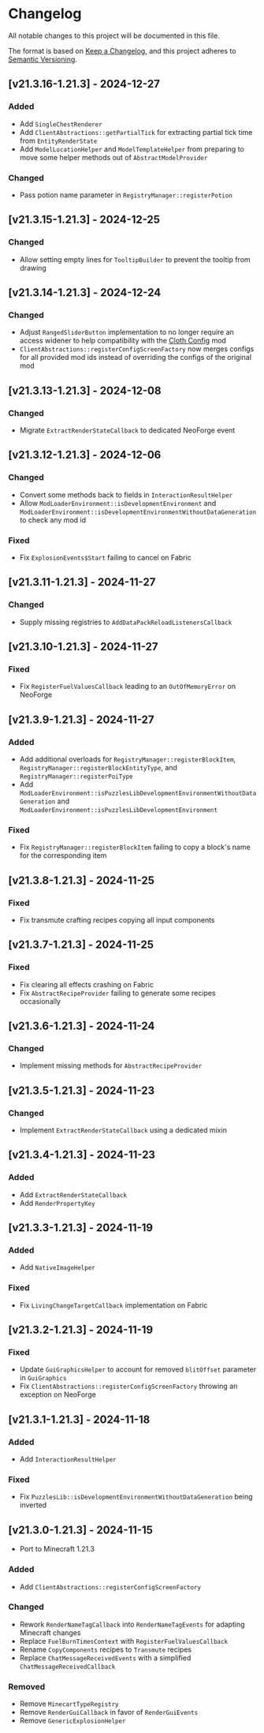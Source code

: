 # Changelog
All notable changes to this project will be documented in this file.

The format is based on [Keep a Changelog](https://keepachangelog.com/en/1.0.0/),
and this project adheres to [Semantic Versioning](https://semver.org/spec/v2.0.0.html).

## [v21.3.16-1.21.3] - 2024-12-27
### Added
- Add `SingleChestRenderer`
- Add `ClientAbstractions::getPartialTick` for extracting partial tick time from `EntityRenderState`
- Add `ModelLocationHelper` and `ModelTemplateHelper` from preparing to move some helper methods out of `AbstractModelProvider`
### Changed
- Pass potion name parameter in `RegistryManager::registerPotion`

## [v21.3.15-1.21.3] - 2024-12-25
### Changed
- Allow setting empty lines for `TooltipBuilder` to prevent the tooltip from drawing

## [v21.3.14-1.21.3] - 2024-12-24
### Changed
- Adjust `RangedSliderButton` implementation to no longer require an access widener to help compatibility with the [Cloth Config](https://modrinth.com/mod/cloth-config) mod
- `ClientAbstractions::registerConfigScreenFactory` now merges configs for all provided mod ids instead of overriding the configs of the original mod

## [v21.3.13-1.21.3] - 2024-12-08
### Changed
- Migrate `ExtractRenderStateCallback` to dedicated NeoForge event

## [v21.3.12-1.21.3] - 2024-12-06
### Changed
- Convert some methods back to fields in `InteractionResultHelper`
- Allow `ModLoaderEnvironment::isDevelopmentEnvironment` and `ModLoaderEnvironment::isDevelopmentEnvironmentWithoutDataGeneration` to check any mod id
### Fixed
- Fix `ExplosionEvents$Start` failing to cancel on Fabric

## [v21.3.11-1.21.3] - 2024-11-27
### Changed
- Supply missing registries to `AddDataPackReloadListenersCallback`

## [v21.3.10-1.21.3] - 2024-11-27
### Fixed
- Fix `RegisterFuelValuesCallback` leading to an `OutOfMemoryError` on NeoForge

## [v21.3.9-1.21.3] - 2024-11-27
### Added
- Add additional overloads for `RegistryManager::registerBlockItem`, `RegistryManager::registerBlockEntityType`, and `RegistryManager::registerPoiType`
- Add `ModLoaderEnvironment::isPuzzlesLibDevelopmentEnvironmentWithoutDataGeneration` and `ModLoaderEnvironment::isPuzzlesLibDevelopmentEnvironment`
### Fixed
- Fix `RegistryManager::registerBlockItem` failing to copy a block's name for the corresponding item

## [v21.3.8-1.21.3] - 2024-11-25
### Fixed
- Fix transmute crafting recipes copying all input components

## [v21.3.7-1.21.3] - 2024-11-25
### Fixed
- Fix clearing all effects crashing on Fabric
- Fix `AbstractRecipeProvider` failing to generate some recipes occasionally

## [v21.3.6-1.21.3] - 2024-11-24
### Changed
- Implement missing methods for `AbstractRecipeProvider`

## [v21.3.5-1.21.3] - 2024-11-23
### Changed
- Implement `ExtractRenderStateCallback` using a dedicated mixin

## [v21.3.4-1.21.3] - 2024-11-23
### Added
- Add `ExtractRenderStateCallback`
- Add `RenderPropertyKey`

## [v21.3.3-1.21.3] - 2024-11-19
### Added
- Add `NativeImageHelper`
### Fixed
- Fix `LivingChangeTargetCallback` implementation on Fabric

## [v21.3.2-1.21.3] - 2024-11-19
### Fixed
- Update `GuiGraphicsHelper` to account for removed `blitOffset` parameter in `GuiGraphics`
- Fix `ClientAbstractions::registerConfigScreenFactory` throwing an exception on NeoForge

## [v21.3.1-1.21.3] - 2024-11-18
### Added
- Add `InteractionResultHelper`
### Fixed
- Fix `PuzzlesLib::isDevelopmentEnvironmentWithoutDataGeneration` being inverted

## [v21.3.0-1.21.3] - 2024-11-15
- Port to Minecraft 1.21.3
### Added
- Add `ClientAbstractions::registerConfigScreenFactory`
### Changed
- Rework `RenderNameTagCallback` into `RenderNameTagEvents` for adapting Minecraft changes
- Replace `FuelBurnTimesContext` with `RegisterFuelValuesCallback`
- Rename `CopyComponents` recipes to `Transmute` recipes
- Replace `ChatMessageReceivedEvents` with a simplified `ChatMessageReceivedCallback`
### Removed
- Remove `MinecartTypeRegistry`
- Remove `RenderGuiCallback` in favor of `RenderGuiEvents`
- Remove `GenericExplosionHelper`

